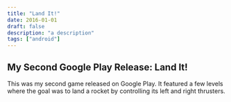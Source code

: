 ```yaml
---
title: "Land It!"
date: 2016-01-01
draft: false
description: "a description"
tags: ["android"]
---
```

## My Second Google Play Release: Land It!
This was my second game released on Google Play. It featured a few levels where the goal was to land a rocket by controlling its left and right thrusters.
